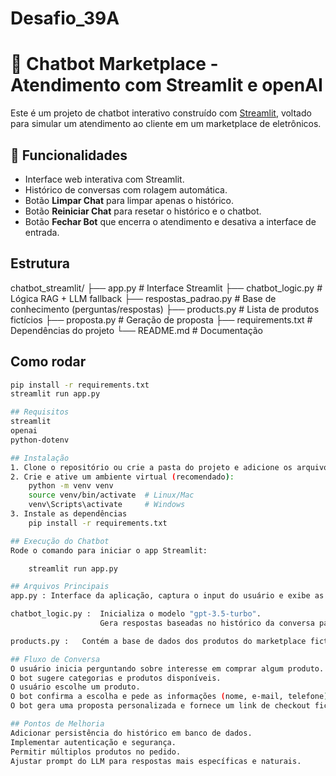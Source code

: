 # Desafio_39A
# 🤖 Chatbot Marketplace - Atendimento com Streamlit e openAI
Este é um projeto de chatbot interativo construído com [Streamlit](https://streamlit.io/), voltado para simular um atendimento ao cliente em um marketplace de eletrônicos.

## 🚀 Funcionalidades
- Interface web interativa com Streamlit.
- Histórico de conversas com rolagem automática.
- Botão **Limpar Chat** para limpar apenas o histórico.
- Botão **Reiniciar Chat** para resetar o histórico e o chatbot.
- Botão **Fechar Bot** que encerra o atendimento e desativa a interface de entrada.

## Estrutura
chatbot_streamlit/
├── app.py                   # Interface Streamlit
├── chatbot_logic.py         # Lógica RAG + LLM fallback
├── respostas_padrao.py      # Base de conhecimento (perguntas/respostas)
├── products.py              # Lista de produtos fictícios
├── proposta.py              # Geração de proposta
├── requirements.txt         # Dependências do projeto
└── README.md                # Documentação

## Como rodar
```bash
pip install -r requirements.txt
streamlit run app.py

## Requisitos
streamlit
openai
python-dotenv

## Instalação
1. Clone o repositório ou crie a pasta do projeto e adicione os arquivos conforme estrutura acima.
2. Crie e ative um ambiente virtual (recomendado):
    python -m venv venv
    source venv/bin/activate  # Linux/Mac
    venv\Scripts\activate     # Windows
3. Instale as dependências
    pip install -r requirements.txt

## Execução do Chatbot
Rode o comando para iniciar o app Streamlit:

    streamlit run app.py

## Arquivos Principais
app.py : Interface da aplicação, captura o input do usuário e exibe as respostas do chatbot.

chatbot_logic.py :  Inicializa o modelo "gpt-3.5-turbo".
                    Gera respostas baseadas no histórico da conversa para manter o contexto.

products.py :   Contém a base de dados dos produtos do marketplace fictício, com nomes e preços.

## Fluxo de Conversa
O usuário inicia perguntando sobre interesse em comprar algum produto.
O bot sugere categorias e produtos disponíveis.
O usuário escolhe um produto.
O bot confirma a escolha e pede as informações (nome, e-mail, telefone).
O bot gera uma proposta personalizada e fornece um link de checkout fictício.

## Pontos de Melhoria
Adicionar persistência do histórico em banco de dados.
Implementar autenticação e segurança.
Permitir múltiplos produtos no pedido.
Ajustar prompt do LLM para respostas mais específicas e naturais.
